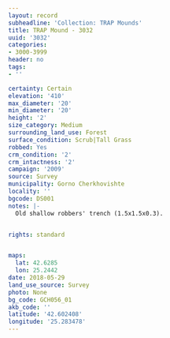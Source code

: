```yaml
---
layout: record
subheadline: 'Collection: TRAP Mounds'
title: TRAP Mound - 3032
uuid: '3032'
categories:
- 3000-3999
header: no
tags:
- ''

certainty: Certain
elevation: '410'
max_diameter: '20'
min_diameter: '20'
height: '2'
size_category: Medium
surrounding_land_use: Forest
surface_condition: Scrub|Tall Grass
robbed: Yes
crm_condition: '2'
crm_intactness: '2'
campaign: '2009'
source: Survey
municipality: Gorno Cherkhovishte
locality: ''
bgcode: DS001
notes: |-
  Old shallow robbers' trench (1.5x1.5x0.3).


rights: standard


maps:
  lat: 42.6285
  lon: 25.2442
date: 2018-05-29
land_use_source: Survey
photo: None
bg_code: GCH056_01
akb_code: ''
latitude: '42.602408'
longitude: '25.283478'
---
```

